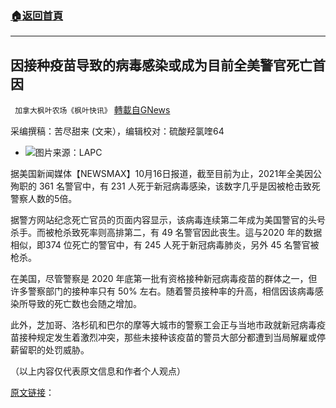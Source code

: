 ###  [:house:返回首頁](https://github.com/ourhimalayas/txt)
---


## 因接种疫苗导致的病毒感染或成为目前全美警官死亡首因
` 加拿大枫叶农场《枫叶快讯》` [轉載自GNews](https://gnews.org/zh-hans/1602858/)

采编撰稿：苦尽甜来 (文来），编辑校对：硫酸羟氯喹64

- ![](https://assets.gnews.org/wp-content/uploads/2021/10/meij-edited.png)图片来源：LAPC


据美国新闻媒体【NEWSMAX】10月16日报道，截至目前为止，2021年全美因公殉职的 361 名警官中，有 231 人死于新冠病毒感染，该数字几乎是因被枪击致死警察人数的5倍。

据警方网站纪念死亡官员的页面内容显示，该病毒连续第二年成为美国警官的头号杀手。而被枪杀致死率则高排第二，有 49 名警官因此丧生。這与2020 年的数据相似，即374 位死亡的警官中，有 245 人死于新冠病毒肺炎，另外 45 名警官被枪杀。

在美国，尽管警察是 2020 年底第一批有资格接种新冠病毒疫苗的群体之一，但许多警察部门的接种率只有 50% 左右。随着警员接种率的升高，相信因该病毒感染所导致的死亡数也会随之增加。

此外，芝加哥、洛杉矶和巴尔的摩等大城市的警察工会正与当地市政就新冠病毒疫苗接种规定发生着激烈冲突，那些未接种该疫苗的警员大部分都遭到当局解雇或停薪留职的处罚威胁。

（以上内容仅代表原文信息和作者个人观点）

[原文链接](https://www.newsmax.com/us/deaths-covid-police-lawsuit/2021/10/16/id/1040787/)：

